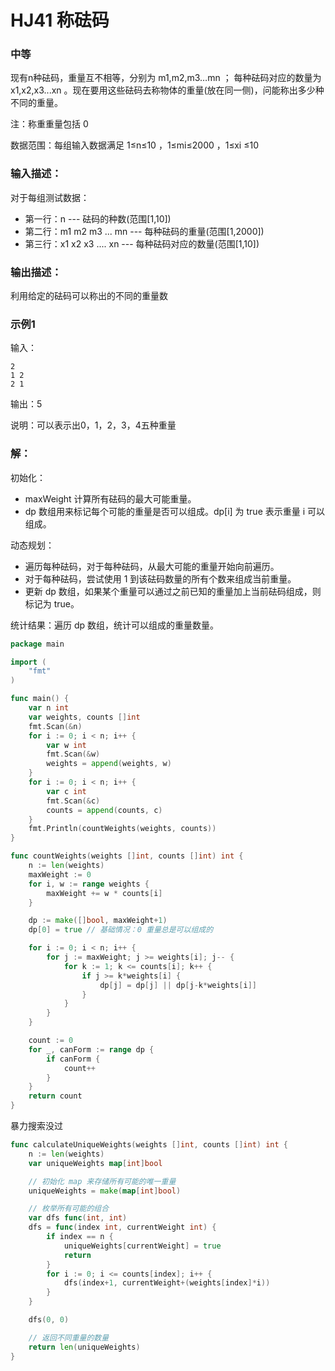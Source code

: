 # HJ41 称砝码

### 中等

现有n种砝码，重量互不相等，分别为 m1,m2,m3…mn ；
每种砝码对应的数量为 x1,x2,x3...xn 。现在要用这些砝码去称物体的重量(放在同一侧)，问能称出多少种不同的重量。

注：称重重量包括 0

数据范围：每组输入数据满足 1≤n≤10 ，1≤mi≤2000 ，1≤xi ≤10 

### 输入描述：
对于每组测试数据：
- 第一行：n --- 砝码的种数(范围[1,10])
- 第二行：m1 m2 m3 ... mn --- 每种砝码的重量(范围[1,2000])
- 第三行：x1 x2 x3 .... xn --- 每种砝码对应的数量(范围[1,10])

### 输出描述：
利用给定的砝码可以称出的不同的重量数

### 示例1
输入：

    2
    1 2
    2 1

输出：5

说明：可以表示出0，1，2，3，4五种重量

### 解：

初始化：

- maxWeight 计算所有砝码的最大可能重量。
- dp 数组用来标记每个可能的重量是否可以组成。dp[i] 为 true 表示重量 i 可以组成。

动态规划：

- 遍历每种砝码，对于每种砝码，从最大可能的重量开始向前遍历。
- 对于每种砝码，尝试使用 1 到该砝码数量的所有个数来组成当前重量。
- 更新 dp 数组，如果某个重量可以通过之前已知的重量加上当前砝码组成，则标记为 true。

统计结果：遍历 dp 数组，统计可以组成的重量数量。


```go
package main

import (
	"fmt"
)

func main() {
	var n int
	var weights, counts []int
	fmt.Scan(&n)
	for i := 0; i < n; i++ {
		var w int
		fmt.Scan(&w)
		weights = append(weights, w)
	}
	for i := 0; i < n; i++ {
		var c int
		fmt.Scan(&c)
		counts = append(counts, c)
	}
	fmt.Println(countWeights(weights, counts))
}

func countWeights(weights []int, counts []int) int {
	n := len(weights)
	maxWeight := 0
	for i, w := range weights {
		maxWeight += w * counts[i]
	}

	dp := make([]bool, maxWeight+1)
	dp[0] = true // 基础情况：0 重量总是可以组成的

	for i := 0; i < n; i++ {
		for j := maxWeight; j >= weights[i]; j-- {
			for k := 1; k <= counts[i]; k++ {
				if j >= k*weights[i] {
					dp[j] = dp[j] || dp[j-k*weights[i]]
				}
			}
		}
	}

	count := 0
	for _, canForm := range dp {
		if canForm {
			count++
		}
	}
	return count
}
```

暴力搜索没过

```go
func calculateUniqueWeights(weights []int, counts []int) int {
	n := len(weights)
	var uniqueWeights map[int]bool

	// 初始化 map 来存储所有可能的唯一重量
	uniqueWeights = make(map[int]bool)

	// 枚举所有可能的组合
	var dfs func(int, int)
	dfs = func(index int, currentWeight int) {
		if index == n {
			uniqueWeights[currentWeight] = true
			return
		}
		for i := 0; i <= counts[index]; i++ {
			dfs(index+1, currentWeight+(weights[index]*i))
		}
	}

	dfs(0, 0)

	// 返回不同重量的数量
	return len(uniqueWeights)
}
```